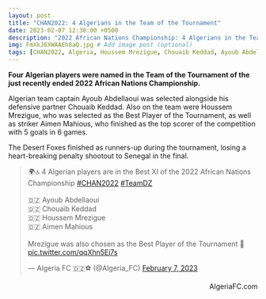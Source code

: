 ```yaml
---
layout: post
title: "CHAN2022: 4 Algerians in the Team of the Tournament"
date: 2023-02-07 12:30:00 +0500
description: "2022 African Nations Championship: 4 Algerians in the Team of the Tournament" # Add post description (optional)
img: FmXkJ6XWAAEh8aQ.jpg # Add image post (optional)
tags: [CHAN2022, Algeria, Houssem Mrezigue, Chouaib Keddad, Ayoub Abdellaoui, Aimen Mahious] # add tag
---
```

**Four Algerian players were named in the Team of the Tournament of the just recently ended 2022 African Nations Championship.**

Algerian team captain Ayoub Abdellaoui was selected alongside his defensive partner Chouaib Keddad. Also on the team were Houssem Mrezigue, who was selected as the Best Player of the Tournament, as well as striker Aimen Mahious, who finished as the top scorer of the competition with 5 goals in 6 games.

The Desert Foxes finished as runners-up during the tournament, losing a heart-breaking penalty shootout to Senegal in the final. 

<p style="text-align:center"><blockquote class="twitter-tweet"><p lang="en" dir="ltr">🌍🔝 4 Algerian players are in the Best XI of the 2022 African Nations Championship <a href="https://twitter.com/hashtag/CHAN2022?src=hash&amp;ref_src=twsrc%5Etfw">#CHAN2022</a> <a href="https://twitter.com/hashtag/TeamDZ?src=hash&amp;ref_src=twsrc%5Etfw">#TeamDZ</a><br><br>🇩🇿 Ayoub Abdellaoui<br>🇩🇿 Chouaib Keddad<br>🇩🇿 Houssem Mrezigue<br>🇩🇿 Aimen Mahious<br><br>Mrezigue was also chosen as the Best Player of the Tournament 🥇 <a href="https://t.co/qqXhn5Ei7s">pic.twitter.com/qqXhn5Ei7s</a></p>&mdash; Algeria FC 🇩🇿⚽️ (@Algeria_FC) <a href="https://twitter.com/Algeria_FC/status/1623027796577484800?ref_src=twsrc%5Etfw">February 7, 2023</a></blockquote> <script async src="https://platform.twitter.com/widgets.js" charset="utf-8"></script></p>

<p style="text-align:right">AlgeriaFC.com</p>
